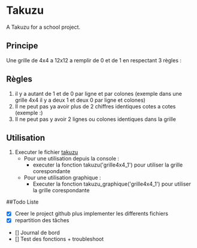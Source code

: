# Takuzu
A Takuzu for a school project.

## Principe
Une grille de 4x4 a 12x12 a remplir de 0 et de 1
en respectant 3 règles :

## Règles

1. il y a autant de 1 et de 0 par ligne et par colones (exemple dans une grille 4x4 il y a deux 1 et deux 0 par ligne et colones)
2. Il ne peut pas ya avoir plus de 2 chiffres identiques cotes a cotes (exemple :)
3. Il ne peut pas y avoir 2 lignes ou colones identiques dans la grille


## Utilisation

1. Executer le fichier [takuzu](project/takuzu_1NSI_eleve.py)
    * Pour une utilisation depuis la console :
        * executer la fonction takuzu('grille4x4_1') pour utiliser la grille corespondante
    * Pour une utilisation graphique :
        * Executer la fonction takuzu_graphique('grille4x4_1') pour utiliser la grille corespondante


##Todo Liste

- [x] Creer le project github plus implementer les differents fichiers
- [x] repartition des tâches
- [] Journal de bord
- [] Test des fonctions + troubleshoot